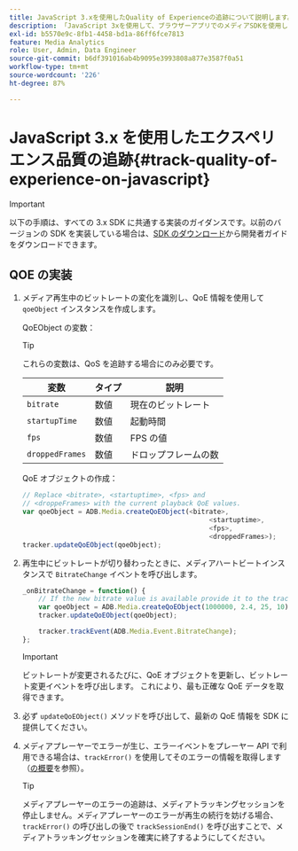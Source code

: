 ```yaml
---
title: JavaScript 3.xを使用したQuality of Experienceの追跡について説明します。
description: 「JavaScript 3xを使用して、ブラウザーアプリでのメディアSDKを使用したQuality of Experience(QoE、QoS)追跡の実装について説明します。」
exl-id: b5570e9c-8fb1-4458-bd1a-86ff6fce7813
feature: Media Analytics
role: User, Admin, Data Engineer
source-git-commit: b6df391016ab4b9095e3993808a877e3587f0a51
workflow-type: tm+mt
source-wordcount: '226'
ht-degree: 87%

---
```


# JavaScript 3.x を使用したエクスペリエンス品質の追跡{#track-quality-of-experience-on-javascript}

>[!IMPORTANT]
>
>以下の手順は、すべての 3.x SDK に共通する実装のガイダンスです。以前のバージョンの SDK を実装している場合は、[SDK のダウンロード](/help/sdk-implement/download-sdks.md)から開発者ガイドをダウンロードできます。

## QOE の実装

1. メディア再生中のビットレートの変化を識別し、QoE 情報を使用して `qoeObject` インスタンスを作成します。

   QoEObject の変数：

   >[!TIP]
   >
   >これらの変数は、QoS を追跡する場合にのみ必要です。

   | 変数 | タイプ | 説明 |
   | --- | --- | --- |
   | `bitrate` | 数値 | 現在のビットレート |
   | `startupTime` | 数値 | 起動時間 |
   | `fps` | 数値 | FPS の値 |
   | `droppedFrames` | 数値 | ドロップフレームの数 |

   QoE オブジェクトの作成：

   ```js
   // Replace <bitrate>, <startuptime>, <fps> and
   // <droppeFrames> with the current playback QoE values.
   var qoeObject = ADB.Media.createQoEObject(<bitrate>,
                                                  <startuptime>,
                                                  <fps>,
                                                  <droppedFrames>);
   tracker.updateQoEObject(qoeObject);
   ```

1. 再生中にビットレートが切り替わったときに、メディアハートビートインスタンスで `BitrateChange` イベントを呼び出します。

   ```js
   _onBitrateChange = function() {
       // If the new bitrate value is available provide it to the tracker.
       var qoeObject = ADB.Media.createQoEObject(1000000, 2.4, 25, 10);
       tracker.updateQoEObject(qoeObject);
   
       tracker.trackEvent(ADB.Media.Event.BitrateChange);
   };
   ```

   >[!IMPORTANT]
   >
   >ビットレートが変更されるたびに、QoE オブジェクトを更新し、ビットレート変更イベントを呼び出します。 これにより、最も正確な QoE データを取得できます。

1. 必ず `updateQoEObject()` メソッドを呼び出して、最新の QoE 情報を SDK に提供してください。
1. メディアプレーヤーでエラーが生じ、エラーイベントをプレーヤー API で利用できる場合は、`trackError()` を使用してそのエラーの情報を取得します（[の概要](/help/sdk-implement/track-errors/track-errors-overview.md)を参照）。

   >[!TIP]
   >
   >メディアプレーヤーのエラーの追跡は、メディアトラッキングセッションを停止しません。メディアプレーヤーのエラーが再生の続行を妨げる場合、`trackError()` の呼び出しの後で `trackSessionEnd()` を呼び出すことで、メディアトラッキングセッションを確実に終了するようにしてください。
